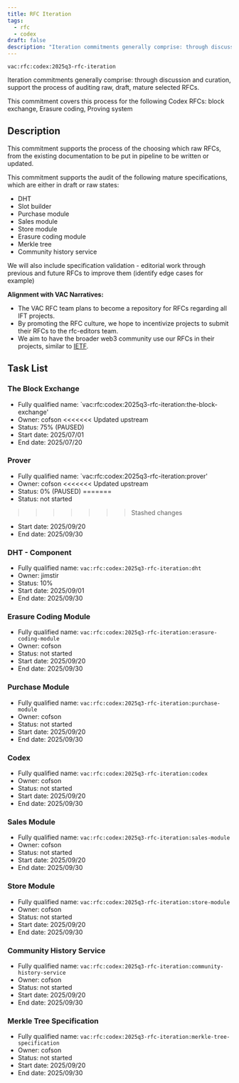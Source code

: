 ```yaml
---
title: RFC Iteration
tags:
  - rfc
  - codex
draft: false
description: "Iteration commitments generally comprise: through discussion and curation, support the process of auditing raw, draft, mature selected RFCs."
---
```


`vac:rfc:codex:2025q3-rfc-iteration`

Iteration commitments generally comprise:
through discussion and curation,
support the process of auditing raw, draft, mature selected RFCs.

This commitment covers this process for the following Codex RFCs:
block exchange, Erasure coding,  Proving system

## Description

This commitment supports the process of the choosing which raw RFCs,
from the existing documentation to be put in pipeline to be written or updated. 

This commitment supports the audit of the following mature specifications,
which are either in draft or raw states:
- DHT
- Slot builder
- Purchase module
- Sales module
- Store module
- Erasure coding module
- Merkle tree
- Community history service

We will also include specification validation - 
editorial work through previous and future RFCs to improve them
(identify edge cases for example)



**Alignment with VAC Narratives:**

- The VAC RFC team plans to become a repository
for RFCs regarding all IFT 
  projects.
- By promoting the RFC culture,
we hope to incentivize projects to submit their RFCs
to the rfc-editors team.
- We aim to have the broader web3 community use our RFCs
in their projects, similar to [IETF](https://www.ietf.org/).

## Task List

### The Block Exchange

- Fully qualified name:
  `vac:rfc:codex:2025q3-rfc-iteration:the-block-exchange'
- Owner: cofson
<<<<<<< Updated upstream
- Status: 75% (PAUSED)
- Start date: 2025/07/01
- End date: 2025/07/20

### Prover

- Fully qualified name:
  `vac:rfc:codex:2025q3-rfc-iteration:prover'
- Owner: cofson
<<<<<<< Updated upstream
- Status: 0% (PAUSED)
=======
- Status: not started
>>>>>>> Stashed changes
- Start date: 2025/09/20
- End date: 2025/09/30

### DHT - Component

- Fully qualified name:
  `vac:rfc:codex:2025q3-rfc-iteration:dht`
- Owner: jimstir
- Status: 10%
- Start date: 2025/09/01
- End date: 2025/09/30


###  Erasure Coding Module

- Fully qualified name:
  `vac:rfc:codex:2025q3-rfc-iteration:erasure-coding-module`
- Owner: cofson
- Status: not started
- Start date: 2025/09/20
- End date: 2025/09/30

### Purchase Module

- Fully qualified name:
  `vac:rfc:codex:2025q3-rfc-iteration:purchase-module`
- Owner: cofson
- Status: not started
- Start date: 2025/09/20
- End date: 2025/09/30

### Codex

- Fully qualified name:
  `vac:rfc:codex:2025q3-rfc-iteration:codex`
- Owner: cofson
- Status: not started
- Start date: 2025/09/20
- End date: 2025/09/30

### Sales Module

- Fully qualified name:
  `vac:rfc:codex:2025q3-rfc-iteration:sales-module`
- Owner: cofson
- Status: not started
- Start date: 2025/09/20
- End date: 2025/09/30

### Store Module

- Fully qualified name:
  `vac:rfc:codex:2025q3-rfc-iteration:store-module`
- Owner: cofson
- Status: not started
- Start date: 2025/09/20
- End date: 2025/09/30

### Community History Service

- Fully qualified name:
  `vac:rfc:codex:2025q3-rfc-iteration:community-history-service`
- Owner: cofson
- Status: not started
- Start date: 2025/09/20
- End date: 2025/09/30

### Merkle Tree Specification

- Fully qualified name:
  `vac:rfc:codex:2025q3-rfc-iteration:merkle-tree-specification`
- Owner: cofson
- Status: not started
- Start date: 2025/09/20
- End date: 2025/09/30